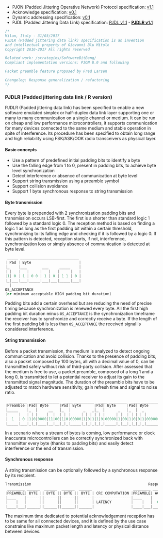 - PJON (Padded Jittering Operative Network) Protocol specification:
[v1.1](/specification/PJON-protocol-specification-v1.1.md)
- Acknowledge specification: [v0.1](/specification/PJON-protocol-acknowledge-specification-v0.1.md)
- Dynamic addressing specification: [v0.1](/specification/PJON-dynamic-addressing-specification-v0.1.md)
- PJDL (Padded Jittering Data Link) specification:
[PJDL v1.1](/strategies/SoftwareBitBang/specification/PJDL-specification-v1.1.md) - **[PJDLR v1.1](/strategies/OverSampling/specification/PJDLR-specification-v1.1.md)**

```cpp
/*
Milan, Italy - 31/03/2017
PJDLR (Padded jittering data link) specification is an invention
and intellectual property of Giovanni Blu Mitolo
Copyright 2010-2017 All rights reserved

Related work: /strategies/SoftwareBitBang/
Compliant implementation versions: PJON 8.0 and following

Packet preamble feature proposed by Fred Larsen

Changelog: Response generalization / refactoring
*/
```
### PJDLR (Padded jittering data link / R version)
PJDLR (Padded jittering data link) has been specified to enable a new software emulated simplex or half-duplex data link layer supporting one or many to many communication on a single channel or medium. It can be run on cheap and low performance microcontrollers, it supports communication for many devices connected to the same medium and stable operation in spite of interference. Its procedure has been specified to obtain long range and high reliability using FSK/ASK/OOK radio transceivers as physical layer.

#### Basic concepts
* Use a pattern of predefined initial padding bits to identify a byte
* Use the falling edge from 1 to 0, present in padding bits, to achieve byte level synchronization
* Detect interference or absence of communication at byte level
* Support string transmission using a preamble symbol
* Support collision avoidance
* Support 1 byte synchronous response to string transmission

#### Byte transmission
Every byte is prepended with 2 synchronization padding bits and transmission occurs LSB-first. The first is a shorter than standard logic 1 followed by a standard logic 0. The reception method is based on finding a logic 1 as long as the first padding bit within a certain threshold, synchronizing to its falling edge and checking if it is followed by a logic 0. If this pattern is detected, reception starts, if not, interference, synchronization loss or simply absence of communication is detected at byte level.  
```cpp  
 _____ ___________________________
| Pad | Byte                      |
|_    |___       ___     _____    |
| |   |   |     |   |   |     |   |
|1| 0 | 1 | 0 0 | 1 | 0 | 1 1 | 0 |
|_|___|___|_____|___|___|_____|___|
  |
OS_ACCEPTANCE
(or minimum acceptable HIGH padding bit duration)
```
Padding bits add a certain overhead but are reducing the need of precise timing because synchronization is renewed every byte. All the first high padding bit duration minus `OS_ACCEPTANCE` is the synchronization timeframe the receiver has to synchronize and correctly receive a byte. If the length of the first padding bit is less than `OS_ACCEPTANCE` the received signal is considered interference.

#### String transmission
Before a packet transmission, the medium is analyzed to detect ongoing communication and avoid collision. Thanks to the presence of padding bits, also a packet composed by 100 bytes, all with a decimal value of 0, can be transmitted safely without risk of third-party collision. After assessed that the medium is free to use, a packet preamble, composed of a long 1 and a long 0, is transmitted to let a potential receiver to adjust its gain to the transmitted signal magnitude. The duration of the preamble bits have to be adjusted to match hardware sensitivity, gain refresh time and signal to noise ratio.

```cpp   
 _________ ______________ _______________ ______________ ______________
|Preamble |Pad| Byte     |Pad| Byte      |Pad| Byte     |Pad| Byte     |
|_____    |_  |     __   |_  |      _   _|_  |      _   |_  |  _       |
|     |   | | |    |  |  | | |     | | | | | |     | |  | | | | |      |
|  1  | 0 |1|0|0000|11|00|1|0|00000|1|0|1|1|0|00000|1|00|1|0|0|1|000000|
|_____|___|_|_|____|__|__|_|_|_____|_|_|_|_|_|_____|_|__|_|_|_|_|______|
```
In a scenario where a stream of bytes is coming, low performance or clock inaccurate microcontrollers can be correctly synchronized back with transmitter every byte (thanks to padding bits) and easily detect interference or the end of transmission.


#### Synchronous response
A string transmission can be optionally followed by a synchronous response by its recipient.
```cpp  
Transmission                                                      Response
 ________ ______  ______  ______  ______                   ________ _____
|PREAMBLE| BYTE || BYTE || BYTE || BYTE | CRC COMPUTATION |PREAMBLE| ACK |
|____    |------||------||------||------|-----------------|____    |     |
|    |   |      ||      ||      ||      | LATENCY         |    |   |  6  |
|____|___|______||______||______||______|                 |____|___|_____|
```

The maximum time dedicated to potential acknowledgement reception has to be same for all connected devices, and it is defined by the use case constrains like maximum packet length and latency or physical distance between devices.
